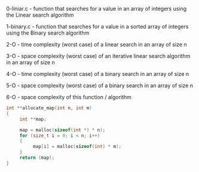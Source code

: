 0-liniar.c - function that searches for a value in an array of integers using the Linear search algorithm

1-binary.c - function that searches for a value in a sorted array of integers using the Binary search algorithm

2-O - time complexity (worst case) of a linear search in an array of size n

3-O - space complexity (worst case) of an iterative linear search algorithm in an array of size n

4-O - time complexity (worst case) of a binary search in an array of size n

5-O - space complexity (worst case) of a binary search in an array of size n

6-O -  space complexity of this function / algorithm

```c
int **allocate_map(int n, int m)
{
     int **map;

     map = malloc(sizeof(int *) * n);
     for (size_t i = 0; i < n; i++)
     {
          map[i] = malloc(sizeof(int) * m);
     }
     return (map);
}
